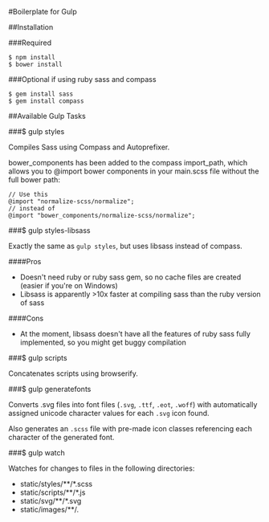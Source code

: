 #Boilerplate for Gulp

##Installation

###Required
```
$ npm install
$ bower install
```

###Optional if using ruby sass and compass

```
$ gem install sass
$ gem install compass
```

##Available Gulp Tasks

###$ gulp styles

Compiles Sass using Compass and Autoprefixer.

bower_components has been added to the compass import_path, which allows you to @import bower components in your main.scss file without the full bower path:

```
// Use this
@import "normalize-scss/normalize";
// instead of
@import "bower_components/normalize-scss/normalize";
```
 

###$ gulp styles-libsass

Exactly the same as `gulp styles`, but uses libsass instead of compass.

####Pros
* Doesn't need ruby or ruby sass gem, so no cache files are created (easier if you're on Windows)
* Libsass is apparently >10x faster at compiling sass than the ruby version of sass

####Cons
* At the moment, libsass doesn't have all the features of ruby sass fully implemented, so you might get buggy compilation


###$ gulp scripts

Concatenates scripts using browserify.


###$ gulp generatefonts

Converts .svg files into font files (`.svg`, `.ttf`, `.eot`, `.woff`) with automatically assigned unicode character values for each `.svg` icon found.

Also generates an `.scss` file with pre-made icon classes referencing each character of the generated font.


###$ gulp watch

Watches for changes to files in the following directories:

* static/styles/**/*.scss
* static/scripts/**/*.js
* static/svg/**/*.svg
* static/images/**/*.*